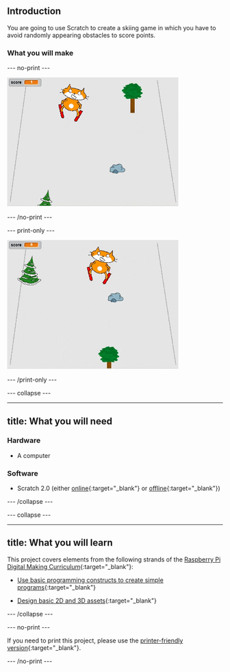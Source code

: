 ## Introduction

You are going to use Scratch to create a skiing game in which you have to avoid randomly appearing obstacles to score points.

### What you will make

--- no-print ---

![complete project](images/showcase.gif)

--- /no-print ---

--- print-only ---

![complete project](images/showcase_static.gif)

--- /print-only ---

--- collapse ---

---
title: What you will need
---

### Hardware

+ A computer

### Software

+ Scratch 2.0 (either [online](http://rpf.io/scratchon){:target="_blank"} or [offline](http://rpf.io/scratchoff){:target="_blank"})

--- /collapse ---

--- collapse ---

---
title: What you will learn
---

This project covers elements from the following strands of the [Raspberry Pi Digital Making Curriculum](http://rpf.io/curriculum){:target="_blank"}:

+ [Use basic programming constructs to create simple programs](https://www.raspberrypi.org/curriculum/programming/creator){:target="_blank"}

+ [Design basic 2D and 3D assets](https://www.raspberrypi.org/curriculum/design/creator){:target="_blank"}

--- /collapse ---

--- no-print ---

If you need to print this project, please use the [printer-friendly version](https://projects.raspberrypi.org/en/projects/scratch-cat-goes-skiing/print){:target="_blank"}.

--- /no-print ---